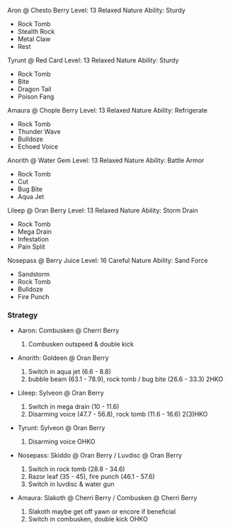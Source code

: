
Aron @ Chesto Berry
Level: 13
Relaxed Nature
Ability: Sturdy
- Rock Tomb
- Stealth Rock
- Metal Claw
- Rest

Tyrunt @ Red Card
Level: 13
Relaxed Nature
Ability: Sturdy
- Rock Tomb
- Bite
- Dragon Tail
- Poison Fang

Amaura @ Chople Berry
Level: 13
Relaxed Nature
Ability: Refrigerate
- Rock Tomb
- Thunder Wave
- Bulldoze
- Echoed Voice

Anorith @ Water Gem
Level: 13
Relaxed Nature
Ability: Battle Armor
- Rock Tomb
- Cut
- Bug Bite
- Aqua Jet

Lileep @ Oran Berry
Level: 13
Relaxed Nature
Ability: Storm Drain
- Rock Tomb
- Mega Drain
- Infestation
- Pain Split

Nosepass @ Berry Juice
Level: 16
Careful Nature
Ability: Sand Force
- Sandstorm
- Rock Tomb
- Bulldoze
- Fire Punch

### Strategy

- Aaron: Combusken @ Cherri Berry

    1. Combusken outspeed & double kick

- Anorith: Goldeen @ Oran Berry

    1. Switch in aqua jet (6.6 - 8.8)
    2. bubble beam (63.1 - 78.9), rock tomb / bug bite (26.6 - 33.3) 2HKO

- Lileep: Sylveon @ Oran Berry
    
    1. Switch in mega drain (10 - 11.6)
    2. Disarming voice (47.7 - 56.8), rock tomb (11.6 - 16.6) 2(3)HKO

- Tyrunt: Sylveon @ Oran Berry

    1. Disarming voice OHKO

- Nosepass: Skiddo @ Oran Berry / Luvdisc @ Oran Berry
    
    1. Switch in rock tomb (28.8 - 34.6)
    2. Razor leaf (35 - 45), fire punch (46.1 - 57.6)
    3. Switch in luvdisc & water gun

- Amaura: Slakoth @ Cherri Berry / Combusken @ Cherri Berry

    1. Slakoth maybe get off yawn or encore if beneficial
    2. Switch in combusken, double kick OHKO
    
